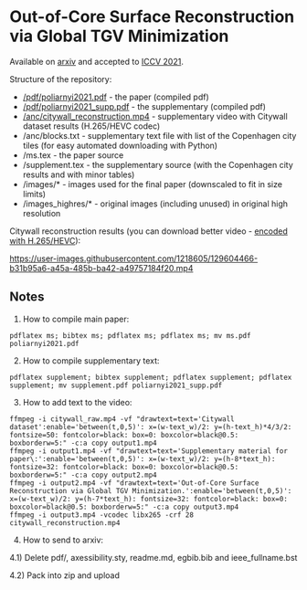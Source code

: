 # Out-of-Core Surface Reconstruction via Global TGV Minimization

Available on [arxiv](https://arxiv.org/abs/2107.14790) and accepted to [ICCV 2021](http://iccv2021.thecvf.com/).

Structure of the repository:

 - [/pdf/poliarnyi2021.pdf](https://polarnick239.github.io/static/papers/poliarnyi2021.pdf) - the paper (compiled pdf)
 - [/pdf/poliarnyi2021_supp.pdf](https://www.polarnick.com/static/papers/poliarnyi2021_supp.pdf) - the supplementary (compiled pdf)
 - [/anc/citywall_reconstruction.mp4](/anc/citywall_reconstruction.mp4?raw=true) - supplementary video with Citywall dataset results (H.265/HEVC codec)
 - /anc/blocks.txt - supplementary text file with list of the Copenhagen city tiles (for easy automated downloading with Python)
 - /ms.tex - the paper source
 - /supplement.tex - the supplementary source (with the Copenhagen city results and with minor tables)
 - /images/* - images used for the final paper (downscaled to fit in size limits)
 - /images_highres/* - original images (including unused) in original high resolution

Citywall reconstruction results (you can download better video - [encoded with H.265/HEVC](/anc/citywall_reconstruction.mp4?raw=true)):

https://user-images.githubusercontent.com/1218605/129604466-b31b95a6-a45a-485b-ba42-a49757184f20.mp4

## Notes

1) How to compile main paper:

```
pdflatex ms; bibtex ms; pdflatex ms; pdflatex ms; mv ms.pdf poliarnyi2021.pdf
```

2) How to compile supplementary text:

```
pdflatex supplement; bibtex supplement; pdflatex supplement; pdflatex supplement; mv supplement.pdf poliarnyi2021_supp.pdf
```

3) How to add text to the video:

```
ffmpeg -i citywall_raw.mp4 -vf "drawtext=text='Citywall dataset':enable='between(t,0,5)': x=(w-text_w)/2: y=(h-text_h)*4/3/2: fontsize=50: fontcolor=black: box=0: boxcolor=black@0.5: boxborderw=5:" -c:a copy output1.mp4
ffmpeg -i output1.mp4 -vf "drawtext=text='Supplementary material for paper\:':enable='between(t,0,5)': x=(w-text_w)/2: y=(h-8*text_h): fontsize=32: fontcolor=black: box=0: boxcolor=black@0.5: boxborderw=5:" -c:a copy output2.mp4
ffmpeg -i output2.mp4 -vf "drawtext=text='Out-of-Core Surface Reconstruction via Global TGV Minimization.':enable='between(t,0,5)': x=(w-text_w)/2: y=(h-7*text_h): fontsize=32: fontcolor=black: box=0: boxcolor=black@0.5: boxborderw=5:" -c:a copy output3.mp4
ffmpeg -i output3.mp4 -vcodec libx265 -crf 28 citywall_reconstruction.mp4
```

4) How to send to arxiv:

4.1) Delete pdf/, axessibility.sty, readme.md, egbib.bib and ieee_fullname.bst

4.2) Pack into zip and upload
